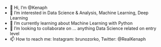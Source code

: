 - 👋 Hi, I’m @Kenaph
- 👀 I’m interested in Data Science & Analysis, Machine Learning, Deep Learning
- 🌱 I’m currently learning about Machine Learning with Python
- 💞️ I’m looking to collaborate on ... anything Data Science related on entry level
- 📫 How to reach me: Instagram: brunozorko, Twitter: @RealKenaph

<!---
Kenaph/Kenaph is a ✨ special ✨ repository because its `README.md` (this file) appears on your GitHub profile.
You can click the Preview link to take a look at your changes.
--->
